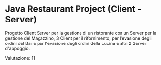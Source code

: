 # Java  Restaurant Project (Client - Server)
Progetto Client Server per la gestione di un ristorante con un Server per la gestione del Magazzino, 3 Client per il rifornimento, per l'evasione degli ordini del Bar e per l'evasione degli ordini della cucina e altri 2 Server d'appoggio.

Valutazione: 11
